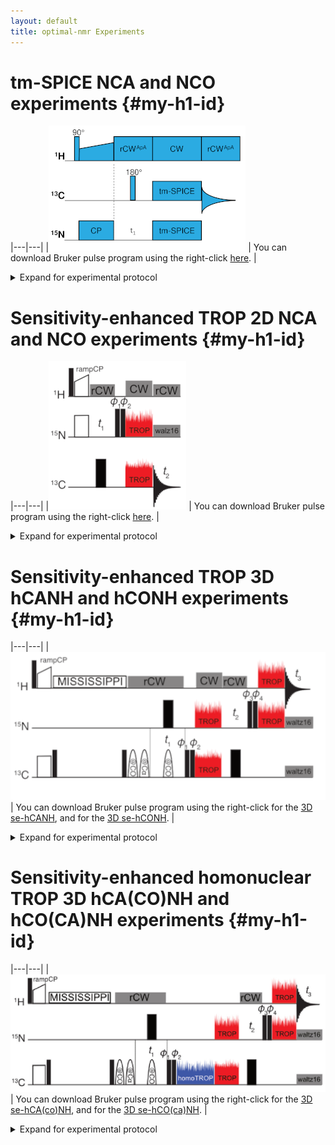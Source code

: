 ```yaml
---
layout: default
title: optimal-nmr Experiments
---
```

# tm-SPICE NCA and NCO experiments   {#my-h1-id}

|---|---|
|![NCX pulse sequence](/images/ncx_pulse_sequence.png "NCA/NCO Experiment") | You can download Bruker pulse program using the right-click [here](/sequences/doubcp.zt). |

<details markdown="1"><summary>Expand for experimental protocol</summary>
<div markdown="1">
#### Experimental protocol   {#my-h4-id}

1. **Calibrate RF amplitudes** for all channels using nutation experiment. We need a relation between RF power entered in the spectrometer software (Watts or dB) and the actual nutation frequency (kHz) of such pulse. Note that there is a systematic error due to large RF inhomogeneity - the actual RF amplitude in the coil center is about 10% larger.
2. **Optimize H-N transfer** using <sup>15</sup>N CP MAS experiment. We use ramp-CP with the linear ramp from 70% up to 100% of the RF amplitude applied on the <sup>1</sup>H channel. Contact time of 1 ms is sufficient. This transfer is quite robust towards RF inhomogeneities at moderate MAS frequencies and does not lead to large losses in terms of sample volume pre-selection.
3. Switch to **NCA/NCO experiment**. Set proper values for offsets to be on resonance with the required nuclei (<sup>15</sup>N amides about 120 ppm, <sup>13</sup>C carbonyls about 170 ppm, <sup>13</sup>C alphas about 55 ppm). On Bruker spectrometers, we use the possibility to set the offset during a pulse sequence with the `fq` command.
4. Select proper **RF shapes for tm-SPICE** elements. Adjust their duration and RF amplitudes according to the actual MAS frequency used for the measurement. Our tm-SPICE shapes were calculated assuming duration of a fixed number of rotor periods \\(N_R\\) and a nominal maximal RF amplitude \\(\nu_1^{NOM}\\). Table below explains how to calculate the duration \\(t\\) and the required RF amplitude \\(\nu_1\\) for tm-SPICE shapes generated for 16.5 kHz MAS frequency. Before converting the RF amplitude to Watt/dB, lower it by 10% to compensate the calibration error explained in step 1. 

|                   | Nominal                    |   Actual                   |
|-------------------|----------------------------|----------------------------|
| MAS frequency     | \\(\nu_R^{NOM}\\) = 16.5 kHz | \\(\nu_R\\) = 18 kHz |
| Number of rotor periods | \\(N_R\\) =60 |      \\(N_R\\) = 60        |
| Duration  | \\(t = N_R / \nu_R^{NOM}\\) = 3636.36 &mu;s | \\(t = N_R / \nu_R\\) = 3333.33 &mu;s |
| RF amplitude | \\(\nu_1^{NOM}\\) = 35 kHz | \\(\nu_1 = \nu_1^{NOM} \times \nu_R /  \nu_R^{NOM}\\) |

You should get nice signals. Sometimes, it is beneficial to optimize RF amplitudes of tm-SPICE pulses within \\(\pm\\)1 dB range.
</div>
</details>   



# Sensitivity-enhanced TROP 2D NCA and NCO experiments   {#my-h1-id}

|---|---|
|![seNCX pulse sequence](/images/seNCX.png "se-NCA/NCO Experiment") | You can download Bruker pulse program using the right-click [here](/sequences/sehNC2D.jb_v20220623). |

<details markdown="1"><summary>Expand for experimental protocol</summary>
<div markdown="1">
#### Experimental protocol   {#my-h4-id}

|                   | Nominal                    |   Actual                   |
|-------------------|----------------------------|----------------------------|
| MAS frequency     | \\(\nu_R^{NOM}\\) = 20 kHz | \\(\nu_R\\) = 18 kHz |
| Number of rotor periods | \\(N_R\\) =70 |      \\(N_R\\) = 70        |
| Duration  | \\(t = N_R / \nu_R^{NOM}\\) = 3500 &mu;s | \\(t = N_R / \nu_R\\) = 3888.89 &mu;s |
| RF amplitude | \\(\nu_1^{NOM}\\) = 40 kHz | \\(\nu_1 = \nu_1^{NOM} \times \nu_R /  \nu_R^{NOM}\\) <br> = 36 kHz|

You should get nice signals. Sometimes, it is beneficial to optimize RF amplitudes of tm-SPICE pulses within \\(\pm\\)1 dB range.
</div>
</details> 

# Sensitivity-enhanced TROP 3D hCANH and hCONH experiments   {#my-h1-id}

|---|---|
|![seCXNH pulse sequence](/images/se3D-hCNH.png "se-hCA/CONH Experiment") | You can download Bruker pulse program using the right-click for the [3D se-hCANH](/sequences/sehCaNH3Dws.jb_v20220623), and for the [3D se-hCONH](/sequences/sehCONH3Dws.jb_v20220623). |

<details markdown="1"><summary>Expand for experimental protocol</summary>
<div markdown="1">
#### Experimental protocol   {#my-h4-id}

|                   | Nominal                    |   Actual                   |
|-------------------|----------------------------|----------------------------|
| MAS frequency     | \\(\nu_R^{NOM}\\) = 55 kHz | \\(\nu_R\\) = 58 kHz |
| Number of rotor periods | \\(N_R\\) = 200 |      \\(N_R\\) = 200        |
| Duration  | \\(t = N_R / \nu_R^{NOM}\\) = 3636.36 &mu;s | \\(t = N_R / \nu_R\\) = 3448.28 &mu;s |
| RF amplitude | \\(\nu_1^{NOM}\\) = 80 kHz | \\(\nu_1 = \nu_1^{NOM} \times \nu_R /  \nu_R^{NOM}\\) <br> = 84.4 kHz|

You should get nice signals. On some spectrometers we found it is necessary to optimize RF amplitudes of TROP pulses within a broader range 
below the expected values (down to about 70% of the calculated value). Investigation of this phenomenon is underway.
</div>
</details> 

# Sensitivity-enhanced homonuclear TROP 3D hCA(CO)NH and hCO(CA)NH experiments   {#my-h1-id}

|---|---|
|![seCXcyNH pulse sequence](/images/se_hCXcyNH_3D.png "se-hCA/CO(co/ca)NH Experiment") | You can download Bruker pulse program using the right-click for the [3D se-hCA(co)NH](/sequences/sehCacoNH3Dws.jb), and for the [3D se-hCO(ca)NH](/sequences/sehCOcaNH3Dws.jb). |

<details markdown="1"><summary>Expand for experimental protocol</summary>
<div markdown="1">
#### Experimental protocol   {#my-h4-id}

|                   | Nominal                    |   Actual                   |
|-------------------|----------------------------|----------------------------|
| MAS frequency     | \\(\nu_R^{NOM}\\) = 55 kHz | \\(\nu_R\\) = 58 kHz |
| Number of rotor periods | \\(N_R\\) = 99 |      \\(N_R\\) = 99        |
| Duration  | \\(t = N_R / \nu_R^{NOM}\\) = 1800 &mu;s | \\(t = N_R / \nu_R\\) = 1706.90 &mu;s |
| RF amplitude | \\(\nu_1^{NOM}\\) = 75 kHz | \\(\nu_1 = \nu_1^{NOM} \times \nu_R /  \nu_R^{NOM}\\) <br> = 79.1 kHz|

**WARNING**: homonuclear TROP shapes are specific to magnetic field strength. Make sure you are using the right shape. 

You should get nice signals. On some spectrometers we found it is necessary to optimize RF amplitudes of TROP pulses within a broader range 
below the expected values (down to about 70% of the calculated value). Investigation of this phenomenon is underway.
</div>
</details> 
